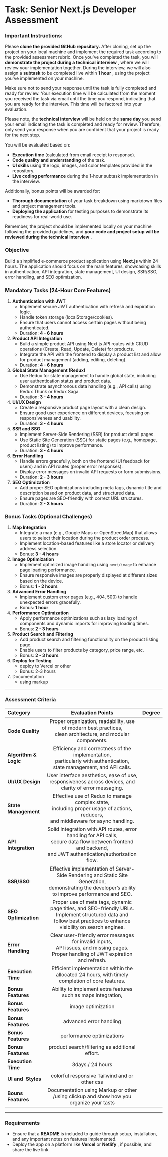 # **Task: Senior Next.js Developer Assessment**

### Important Instructions:

Please **clone the provided GitHub repository.** After cloning, set up the
project on your local machine and implement the required task according to the
provided assessment rubric. Once you've completed the task, you will
**demonstrate the project during a technical interview** , where we will review
your implementation together. During the interview, we will also assign a
**subtask** to be completed live within **1 hour** , using the project you've
implemented on your machine.

Make sure not to send your response until the task is fully completed and ready
for review. Your execution time will be calculated from the moment you received
the task via email until the time you respond, indicating that you are ready for
the interview. This time will be factored into your evaluation.

Please note, the **technical interview** will be held on the **same day** you
send your email indicating the task is completed and ready for review.
Therefore, only send your response when you are confident that your project is
ready for the next step.

You will be evaluated based on:

- **Execution time** (calculated from email receipt to response).
- **Code quality and understanding** of the task.
- **UI skills** using the logo, images, and color templates provided in the
  repository.
- **Live coding performance** during the 1-hour subtask implementation in the
  interview.

Additionally, bonus points will be awarded for:

- **Thorough documentation** of your task breakdown using markdown files and
  project management tools.
- **Deploying the application** for testing purposes to demonstrate its
  readiness for real-world use.

Remember, the project should be implemented locally on your machine following
the provided guidelines, and **your code and project setup will be reviewed
during the technical interview** .

### **Objective**

Build a simplified e-commerce product application using **Next.js** within 24
hours. The application should focus on the main features, showcasing skills in
authentication, API integration, state management, UI design, SSR/SSG, error
handling, and SEO optimization.

### **Mandatory Tasks (24-Hour Core Features)**

1. **Authentication with JWT**
   - Implement secure JWT authentication with refresh and expiration logic.
   - Handle token storage (localStorage/cookies).
   - Ensure that users cannot access certain pages without being authenticated.
   - Duration: **4 - 6 hours**
2. **Product API Integration**
   - Build a simple product API using Next.js API routes with CRUD operations
     (Create, Read, Update, Delete) for products.
   - Integrate the API with the frontend to display a product list and allow for
     product management (adding, editing, deleting).
   - Duration: **4 - 6 hours**
3. **Global State Management (Redux)**
   - Use Redux for state management to handle global state, including user
     authentication status and product data.
   - Demonstrate asynchronous data handling (e.g., API calls) using Redux Thunk
     or Redux Saga.
   - Duration: **3 - 4 hours**
4. **UI/UX Design**
   - Create a responsive product page layout with a clean design.
   - Ensure good user experience on different devices, focusing on
     responsiveness and usability.
   - Duration: **3 - 4 hours**
5. **SSR and SSG**
   - Implement Server-Side Rendering (SSR) for product detail pages.
   - Use Static Site Generation (SSG) for static pages (e.g., homepage, product
     listing) to improve performance.
   - Duration: **3 - 4 hours**
6. **Error Handling**
   - Handle errors gracefully, both on the frontend (UI feedback for users) and
     in API routes (proper error responses).
   - Display error messages on invalid API requests or form submissions.
   - Duration: **2 - 3 hours**
7. **SEO Optimization**
   - Add proper SEO optimizations including meta tags, dynamic title and
     description based on product data, and structured data.
   - Ensure pages are SEO-friendly with correct URL structures.
   - Duration: **2 - 3 hours**

### **Bonus Tasks (Optional Challenges)**

1. **Map Integration**
   - Integrate a map (e.g., Google Maps or OpenStreetMap) that allows users to
     select their location during the product order process.
   - Implement location-based features like a store locator or delivery address
     selection.
   - Bonus: **3 - 4 hours**
2. **Image Optimization**
   - Implement optimized image handling using `next/image` to enhance page
     loading performance.
   - Ensure responsive images are properly displayed at different sizes based on
     the device.
   - Bonus: **1 - 2 hours**
3. **Advanced Error Handling**
   - Implement custom error pages (e.g., 404, 500) to handle unexpected errors
     gracefully.
   - Bonus: **1 hour**
4. **Performance Optimization**
   - Apply performance optimizations such as lazy loading of components and
     dynamic imports for improving loading times.
   - Bonus: **2 - 3 hours**
5. **Product Search and Filtering**
   - Add product search and filtering functionality on the product listing page.
   - Enable users to filter products by category, price range, etc.
   - Bonus: **2 - 3 hours**
6. **Deploy for Testing**
   - deploy to Vercel or other
   - Bonus: 2-3 hours
7. Documentation
   - using markup

---

### **Assessment Criteria**

| **Category**          |                                                                             **Evaluation Points**                                                                             | Degree |
| :-------------------- | :---------------------------------------------------------------------------------------------------------------------------------------------------------------------------: | ------ |
| **Code Quality**      |                               Proper organization, readability, use of modern best practices,<br />clean architecture, and modular components.                                |        |
| **Algorithm & Logic** |                        Efficiency and correctness of the implementation,<br />particularly with authentication, <br />state management, and API calls.                        |        |
| **UI/UX Design**      |                                 User interface aesthetics, ease of use,<br /> responsiveness across devices, and clarity of error messaging.                                  |        |
| **State Management**  |                  Effective use of Redux to manage complex state,<br /> including proper usage of actions, reducers, <br />and middleware for async handling.                  |        |
| **API Integration**   |     Solid integration with API routes, error handling for API calls,<br />secure data flow between frontend and backend, <br />and JWT authentication/authorization flow.     |        |
| **SSR/SSG**           |           Effective implementation of Server-Side Rendering and Static Site Generation,<br />demonstrating the developer’s ability to improve performance and SEO.            |        |
| **SEO Optimization**  | Proper use of meta tags, dynamic page titles, and SEO-friendly URLs.<br /> Implement structured data and<br /> follow best practices to enhance visibility on search engines. |        |
| **Error Handling**    |               Clear user-friendly error messages for invalid inputs,<br /> API issues, and missing pages.<br /> Proper handling of JWT expiration and refresh.                |        |
| **Execution Time**    |                                       Efficient implementation within the allocated 24 hours, with timely completion of core features.                                        |        |
| **Bonus Features**    |                                                         Ability to implement extra features such as maps integration,                                                         |        |
| **Bonus Features**    |                                                                              image optimization                                                                               |        |
| **Bonus Features**    |                                                                            advanced error handling                                                                            |        |
| **Bonus Features**    |                                                                           performance optimizations                                                                           |        |
| **Bonus Features**    |                                                                product search/filtering as additional effort.                                                                 |        |
| **Execution Time**    |                                                                               3days./ 24 hours                                                                                |        |
| **UI and  Styles**    |                                                                 colorful responsive Tailwind and or other css                                                                 |        |
| **Bouns Features**    |                                            Documentation using Markup or other /using clickup and show how you organize your tasts                                            |        |

---

### **Requirements**

- Ensure that a **README** is included to guide through setup, installation, and
  any important notes on features implemented.
- Deploy the app on a platform like **Vercel** or **Netlify** , if possible, and
  share the live link.
